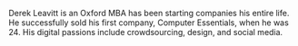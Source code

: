 ﻿---
name: Derek Leavitt
description:  CFO, Rhythmsy
picture: tom_patchin.jpg

---

Derek Leavitt is an Oxford MBA has been starting companies his entire life. He successfully sold his first company, Computer Essentials, when he was 24. His digital passions include crowdsourcing, design, and social media. 